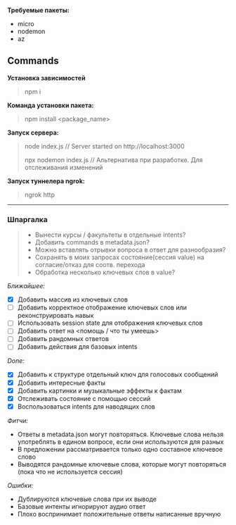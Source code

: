 **Требуемые пакеты:**
- micro
- nodemon
- az

## Commands

**Установка зависимостей**
> npm i

**Команда установки пакета:**
> npm install <package_name>


**Запуск сервера:**
> node index.js			// Server started on http://localhost:3000
>
> npx nodemon index.js	// Альтернатива при разработке. Для отслеживания изменений

**Запуск туннелера ngrok:**
> ngrok http <port>

***

### Шпаргалка

> - Вынести курсы / факультеты в отдельные intents?
> - Добавить commands в metadata.json?
> - Можно вставлять отрывки вопроса в ответ для разнообразия?
> - Сохранять в моих запросах состояние(сессия value) на согласие/отказ для соотв. перехода
> - Обработка несколько ключевых слов в value?

*Ближайшее:*
- [X] Добавить массив из ключевых слов 
- [ ] Добавить корректное отображение ключевых слов или реконструировать навык
- [ ] Использовать session state для отображения ключевых слов
- [ ] Добавить ответ на <помощь / что ты умеешь>
- [ ] Добавить рандомных ответов
- [ ] Добавить действия для базовых intents

*Done:*
- [X] Добавить к структуре отдельный ключ для голосовых сообщений
- [X] Добавить интересные факты
- [X] Добавить картинки и музыкальные эффекты к фактам
- [X] Отслеживать состояние с помощью сессий
- [X] Воспользоваться intents для наводящих слов

*Фитчи:*
- Ответы в metadata.json могут повторяться. Ключевые слова нельзя употреблять в едином вопросе,
если они используются для разных
- В предложении рассматривается только одно составное ключевое слово
- Выводятся рандомные ключевые слова, которые могут повторяться (пока что не используется сессия)


*Ошибки:*
- Дублируются ключевые слова при их выводе
- Базовые интенты игнорируют аудио ответ
- Плохо воспринимает положительные ответы написанные вручную
